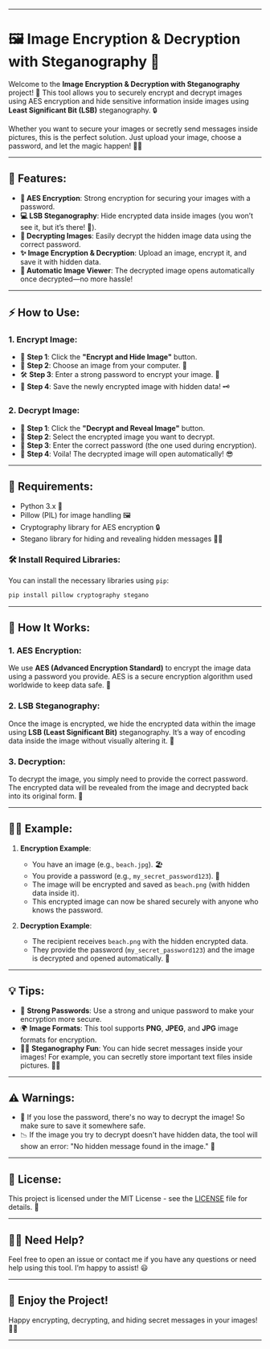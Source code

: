 -----
# 🖼️ Image Encryption & Decryption with Steganography 🔐

Welcome to the **Image Encryption & Decryption with Steganography** project! 🎉 This tool allows you to securely encrypt and decrypt images using AES encryption and hide sensitive information inside images using **Least Significant Bit (LSB)** steganography. 🔒

Whether you want to secure your images or secretly send messages inside pictures, this is the perfect solution. Just upload your image, choose a password, and let the magic happen! 🎩✨

---

## 🚀 Features:

- **🔐 AES Encryption**: Strong encryption for securing your images with a password.
- **💻 LSB Steganography**: Hide encrypted data inside images (you won’t see it, but it’s there! 👀).
- **📸 Decrypting Images**: Easily decrypt the hidden image data using the correct password.
- **✨ Image Encryption & Decryption**: Upload an image, encrypt it, and save it with hidden data.
- **🌟 Automatic Image Viewer**: The decrypted image opens automatically once decrypted—no more hassle!

---

## ⚡ How to Use:

### 1. **Encrypt Image:**

- 💼 **Step 1**: Click the **"Encrypt and Hide Image"** button.
- 🔐 **Step 2**: Choose an image from your computer. 📸
- 🛠️ **Step 3**: Enter a strong password to encrypt your image. 🔑
- 💾 **Step 4**: Save the newly encrypted image with hidden data! 🗝️

### 2. **Decrypt Image:**

- 📂 **Step 1**: Click the **"Decrypt and Reveal Image"** button.
- 🔑 **Step 2**: Select the encrypted image you want to decrypt.
- 🧩 **Step 3**: Enter the correct password (the one used during encryption).
- 📸 **Step 4**: Voila! The decrypted image will open automatically! 😎

---

## 🔧 Requirements:

- Python 3.x 🐍
- Pillow (PIL) for image handling 🖼️
- Cryptography library for AES encryption 🔒
- Stegano library for hiding and revealing hidden messages 🕵️‍♂️

### 🛠️ Install Required Libraries:

You can install the necessary libraries using `pip`:

```bash
pip install pillow cryptography stegano
```

---

## 🌟 How It Works:

### 1. **AES Encryption**:
We use **AES (Advanced Encryption Standard)** to encrypt the image data using a password you provide. AES is a secure encryption algorithm used worldwide to keep data safe. 🔐

### 2. **LSB Steganography**:
Once the image is encrypted, we hide the encrypted data within the image using **LSB (Least Significant Bit)** steganography. It’s a way of encoding data inside the image without visually altering it. 🤫

### 3. **Decryption**:
To decrypt the image, you simply need to provide the correct password. The encrypted data will be revealed from the image and decrypted back into its original form. 🧩

---

## 🧑‍💻 Example:

1. **Encryption Example**:

   - You have an image (e.g., `beach.jpg`). 🏖️
   - You provide a password (e.g., `my_secret_password123`). 🔑
   - The image will be encrypted and saved as `beach.png` (with hidden data inside it).
   - This encrypted image can now be shared securely with anyone who knows the password.

2. **Decryption Example**:

   - The recipient receives `beach.png` with the hidden encrypted data.
   - They provide the password (`my_secret_password123`) and the image is decrypted and opened automatically. 🌈

---

## 💡 Tips:

- 🔑 **Strong Passwords**: Use a strong and unique password to make your encryption more secure.
- 🌍 **Image Formats**: This tool supports **PNG**, **JPEG**, and **JPG** image formats for encryption.
- 🕵️‍♂️ **Steganography Fun**: You can hide secret messages inside your images! For example, you can secretly store important text files inside pictures. 📄🎨

---

## ⚠️ Warnings:

- 🚨 If you lose the password, there's no way to decrypt the image! So make sure to save it somewhere safe.
- 📉 If the image you try to decrypt doesn't have hidden data, the tool will show an error: "No hidden message found in the image." 🛑

---

## 📜 License:

This project is licensed under the MIT License - see the [LICENSE](LICENSE) file for details. 📄

---

## 🙋‍♂️ Need Help?

Feel free to open an issue or contact me if you have any questions or need help using this tool. I’m happy to assist! 😃

---

## 🎉 Enjoy the Project!

Happy encrypting, decrypting, and hiding secret messages in your images! 🎨🔐

---
